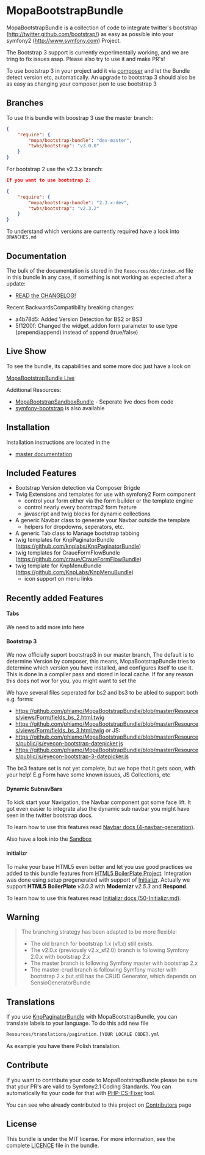 MopaBootstrapBundle
===================

MopaBootstrapBundle is a collection of code to integrate twitter's bootstrap
(http://twitter.github.com/bootstrap/) as easy as possible into your symfony2
(http://www.symfony.com) Project.

The Bootstrap 3 support is currently experimentally working, and we are tring to fix issues asap.
Please also try to use it and make PR's!

To use bootstrap 3 in your project add it via [composer](https://github.com/phiamo/MopaBootstrapBundle/blob/master/Resources/doc/1-installation.md)
and let the Bundle detect version etc, automatically. 
An upgrade to bootstrap 3 should also be as easy as changing your composer.json to use bootstrap 3


Branches
--------

To use this bundle with boostrap 3 use the master branch:

``` json
{
    "require": {
        "mopa/bootstrap-bundle": "dev-master",
        "twbs/bootstrap": "v3.0.0"
    }
}
```

For bootstrap 2 use the v2.3.x branch:

```json
If you want to use bootstrap 2:

{
    "require": {
        "mopa/bootstrap-bundle": "2.3.x-dev",
        "twbs/bootstrap": "v2.3.2"
    }
}
```
To understand which versions are currently required have a look into `BRANCHES.md`
 
Documentation
-------------

The bulk of the documentation is stored in the `Resources/doc/index.md` file in this bundle
In any case, if something is not working as expected after a update:

* [READ the CHANGELOG!](https://github.com/phiamo/MopaBootstrapBundle/blob/master/CHANGELOG.md)

Recent BackwardsCompatibility breaking changes:

* a4b78d5: Added Version Detection for BS2 or BS3
* 5f1200f: Changed the widget_addon form parameter to use type (prepend/append) instead of append (true/false)

Live Show
---------

To see the bundle, its capabilities and some more doc just have a look on

[MopaBootstrapBundle Live](http://bootstrap.mohrenweiserpartner.de/mopa/bootstrap)

Additional Resources:

*  [MopaBootstrapSandboxBundle](http://github.com/phiamo/MopaBootstrapSandboxBundle) - Seperate live docs from code
*  [symfony-bootstrap](https://github.com/phiamo/symfony-bootstrap) is also available

Installation
------------

Installation instructions are located in the

* [master documentation](https://github.com/phiamo/MopaBootstrapBundle/blob/master/Resources/doc/1-installation.md)

Included Features
-----------------

* Bootstrap Version detection via Composer Brigde 
* Twig Extensions and templates for use with symfony2 Form component
  * control your form either via the form builder or the template engine
  * control nearly every bootstrap2 form feature
  * javascript and twig blocks for dynamic collections
* A generic Navbar class to generate your Navbar outside the template
  * helpers for dropdowns, seperators, etc.
* A generic Tab class to Manage bootstrap tabbing
* twig templates for KnpPaginatorBundle (https://github.com/knplabs/KnpPaginatorBundle)
* twig templates for CraueFormFlowBundle (https://github.com/craue/CraueFormFlowBundle)
* twig template for KnpMenuBundle (https://github.com/KnpLabs/KnpMenuBundle)
  * icon support on menu links

Recently added Features
-----------------------
<h4>Tabs</h4>
We need to add more info here

<h4>Bootstrap 3</h4>

We now officially suport bootstrap3 in our master branch, 
The default is to determine Version by composer, this means, MopaBootstrapBundle tries to determine
which version you have installed, and configures itself to use it. This is done in a compiler pass and stored in local cache.
If for any reason this does not wor for you, you might want to set the 

We have several files seperated for bs2 and bs3 to be abled to support both e.g. forms:
 * https://github.com/phiamo/MopaBootstrapBundle/blob/master/Resources/views/Form/fields_bs_2.html.twig
 * https://github.com/phiamo/MopaBootstrapBundle/blob/master/Resources/views/Form/fields_bs_3.html.twig
or JS:
 * https://github.com/phiamo/MopaBootstrapBundle/blob/master/Resources/public/js/eyecon-bootstrap-datepicker.js
 * https://github.com/phiamo/MopaBootstrapBundle/blob/master/Resources/public/js/eyecon-bootstrap-3-datepicker.js

The bs3 feature set is not yet complete, but we hope that it gets soon, with your help!
E.g Form have some known issues, JS Collections, etc

<h4>Dynamic SubnavBars</h4>

To kick start your Navigation, the Navbar component got some face lift.
It got even easier to integrate also the dynamic sub navbar you might have seen in the twitter bootstrap docs.

To learn how to use this features read [Navbar docs (4-navbar-generation)](https://github.com/phiamo/MopaBootstrapBundle/blob/master/Resources/doc/4-navbar-generation.md).

Also have a look into the [Sandbox](http://bootstrap.mohrenweiserpartner.de/mopa/bootstrap/navbar)

<h4>initializr</h4>

To make your base HTML5 even better and let you use good practices we added
to this bundle features from [HTML5 BoilerPlate Project](http://html5boilerplate.com/).
Integration was done using setup pregenerated with support of [Initializr](http://www.initializr.com/).
Actually we support __HTML5__ __BoilerPlate__ _v3.0.3_ with __Modernizr__ _v2.5.3_ and __Respond__.

To learn how to use this features read [Initializr docs (50-Initializr.md)](https://github.com/phiamo/MopaBootstrapBundle/blob/master/Resources/doc/50-initializr.md).

Warning
-------

> The branching strategy has been adapted to be more flexible:
> * The old branch for bootstrap 1.x (v1.x) still exists.
> * The v2.0.x (previously v2.x_sf2.0) branch is following Symfony 2.0.x with bootstrap 2.x
> * The master branch is following Symfony master with bootstrap 2.x
> * The master-crud branch is following Symfony master with bootstrap 2.x but still has the CRUD Generator, which depends on SensioGeneratorBundle

Translations
------------
If you use [KnpPaginatorBundle](https://github.com/KnpLabs/KnpPaginatorBundle) with MopaBootstrapBundle, you can translate labels to your language.
To do this add new file

```sh
Resources/translations/pagination.[YOUR LOCALE CODE].yml
```

As example you have there Polish translation.

Contribute
----------
If you want to contribute your code to MopaBootstrapBundle please be sure that your PR's
are valid to Symfony2.1 Coding Standards. You can automatically fix your code for that
with [PHP-CS-Fixer](http://cs.sensiolabs.org) tool.

You can see who already contributed to this project on [Contributors](https://github.com/phiamo/MopaBootstrapBundle/contributors) page

License
-------

This bundle is under the MIT license. For more information, see the complete [LICENCE](LICENCE) file in the bundle.
